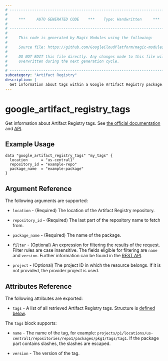 ```yaml
---
# ----------------------------------------------------------------------------
#
#     ***     AUTO GENERATED CODE    ***    Type: Handwritten     ***
#
# ----------------------------------------------------------------------------
#
#     This code is generated by Magic Modules using the following:
#
#     Source file: https://github.com/GoogleCloudPlatform/magic-modules/tree/main/mmv1/third_party/terraform/website/docs/d/artifact_registry_tags.html.markdown
#
#     DO NOT EDIT this file directly. Any changes made to this file will be
#     overwritten during the next generation cycle.
#
# ----------------------------------------------------------------------------
subcategory: "Artifact Registry"
description: |-
  Get information about tags within a Google Artifact Registry package.
---
```


# google_artifact_registry_tags

Get information about Artifact Registry tags.
See [the official documentation](https://cloud.google.com/artifact-registry/docs/overview)
and [API](https://cloud.google.com/artifact-registry/docs/reference/rest/v1/projects.locations.repositories.packages.tags/list).

## Example Usage

```hcl
data "google_artifact_registry_tags" "my_tags" {
  location      = "us-central1"
  repository_id = "example-repo"
  package_name  = "example-package"
}
```

## Argument Reference

The following arguments are supported:

* `location` - (Required) The location of the Artifact Registry repository.

* `repository_id` - (Required) The last part of the repository name to fetch from.

* `package_name` - (Required) The name of the package.

* `filter` - (Optional) An expression for filtering the results of the request. Filter rules are case insensitive. The fields eligible for filtering are `name` and `version`. Further information can be found in the [REST API](https://cloud.google.com/artifact-registry/docs/reference/rest/v1/projects.locations.repositories.packages.tags/list#query-parameters).

* `project` - (Optional) The project ID in which the resource belongs. If it is not provided, the provider project is used.

## Attributes Reference

The following attributes are exported:

* `tags` - A list of all retrieved Artifact Registry tags. Structure is [defined below](#nested_tags).

<a name="nested_tags"></a>The `tags` block supports:

* `name` - The name of the tag, for example: `projects/p1/locations/us-central1/repositories/repo1/packages/pkg1/tags/tag1`. If the package part contains slashes, the slashes are escaped.

* `version` - The version of the tag.
